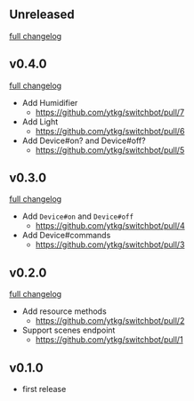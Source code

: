 ## Unreleased
[full changelog](http://github.com/ytkg/switchbot/compare/v0.4.0...main)

## v0.4.0
[full changelog](http://github.com/ytkg/switchbot/compare/v0.3.0...v0.4.0)

* Add Humidifier
  * https://github.com/ytkg/switchbot/pull/7
* Add Light
  * https://github.com/ytkg/switchbot/pull/6
* Add Device#on? and Device#off?
  * https://github.com/ytkg/switchbot/pull/5

## v0.3.0
[full changelog](http://github.com/ytkg/switchbot/compare/v0.2.0...v0.3.0)

* Add `Device#on` and `Device#off`
  * https://github.com/ytkg/switchbot/pull/4
* Add Device#commands
  * https://github.com/ytkg/switchbot/pull/3

## v0.2.0
[full changelog](http://github.com/ytkg/switchbot/compare/v0.1.0...v0.2.0)

* Add resource methods
  * https://github.com/ytkg/switchbot/pull/2
* Support scenes endpoint
  * https://github.com/ytkg/switchbot/pull/1

## v0.1.0
* first release
